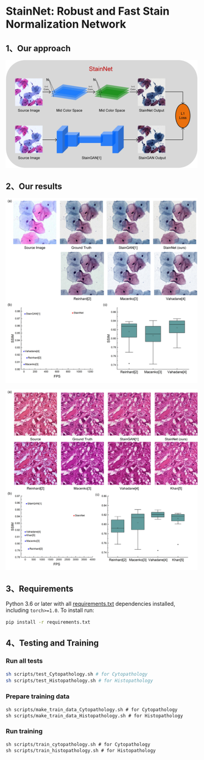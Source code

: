 # StainNet: Robust and Fast Stain Normalization Network

## 1、Our approach

![stainnet](readme.assets/stainnet.jpg)

## 2、Our results

![Cytopathology](readme.assets/Cytopathology.jpg)

![hist](readme.assets/hist.jpg)

## 3、Requirements

Python 3.6 or later with all [requirements.txt](https://github.com/ultralytics/yolov3/blob/master/requirements.txt) dependencies installed, including `torch>=1.0`. To install run:

```bash
pip install -r requirements.txt
```

## 4、Testing and Training


### Run all tests

```bash
sh scripts/test_Cytopathology.sh # for Cytopathology
sh scripts/test_Histopathology.sh # for Histopathology
```

### Prepare training data

```shell
sh scripts/make_train_data_Cytopathology.sh # for Cytopathology
sh scripts/make_train_data_Histopathology.sh # for Histopathology
```

### Run training

```shell
sh scripts/train_cytopathology.sh # for Cytopathology
sh scripts/train_histopathology.sh # for Histopathology
```

